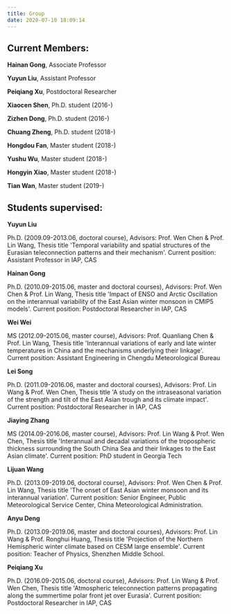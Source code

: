 ```yaml
---
title: Group
date: 2020-07-10 18:09:14
---
```


## Current Members:

**Hainan Gong**, Associate Professor

**Yuyun Liu**, Assistant Professor

**Peiqiang Xu**, Postdoctoral Researcher



**Xiaocen Shen**, Ph.D. student (2016-)

**Zizhen Dong**, Ph.D. student (2016-)

**Chuang Zheng**, Ph.D. student (2018-)

**Hongdou Fan**, Master student (2018-)

**Yushu Wu**, Master student (2018-)

**Hongyin Xiao**, Master student (2018-)

**Tian Wan**, Master student (2019-)



## Students supervised:

**Yuyun Liu**

Ph.D. (2009.09-2013.06, doctoral course), Advisors: Prof. Wen Chen & Prof. Lin Wang, Thesis title 'Temporal variability and spatial structures of the Eurasian teleconnection patterns and their mechanism'. Current position: Assistant Professor in IAP, CAS

**Hainan Gong**

Ph.D. (2010.09-2015.06, master and doctoral courses), Advisors: Prof. Wen Chen & Prof. Lin Wang, Thesis title 'Impact of ENSO and Arctic Oscillation on the interannual variability of the East Asian winter monsoon in CMIP5 models'. Current position: Postdoctoral Researcher in IAP, CAS

**Wei Wei**

MS (2012.09-2015.06, master course), Advisors: Prof. Quanliang Chen & Prof. Lin Wang, Thesis title 'Interannual variations of early and late winter temperatures in China and the mechanisms underlying their linkage'. Current position: Assistant Engineering in Chengdu Meteorological Bureau

**Lei Song**

Ph.D. (2011.09-2016.06, master and doctoral courses), Advisors: Prof. Lin Wang & Prof. Wen Chen, Thesis title 'A study on the intraseasonal variation of the strength and tilt of the East Asian trough and its climate impact'. Current position: Postdoctoral Researcher in IAP, CAS

**Jiaying Zhang**

MS (2014.09-2016.06, master course), Advisors: Prof. Lin Wang & Prof. Wen Chen, Thesis title 'Interannual and decadal variations of the tropospheric thickness surrounding the South China Sea and their linkages to the East Asian climate'. Current position: PhD student in Georgia Tech

**Lijuan Wang**

Ph.D. (2013.09-2019.06, doctoral course), Advisors: Prof. Wen Chen & Prof. Lin Wang, Thesis title 'The onset of East Asian winter monsoon and its interannual variation'. Current position: Senior Engineer, Public Meteorological Service Center, China Meteorological Administration.

**Anyu Deng**

Ph.D. (2013.09-2019.06, master and doctoral courses), Advisors: Prof. Lin Wang & Prof. Ronghui Huang, Thesis title 'Projection of the Northern Hemispheric winter climate based on CESM large ensemble'. Current position: Teacher of Physics, Shenzhen Middle School.


**Peiqiang Xu**

Ph.D. (2016.09-2015.06, doctoral course), Advisors: Prof. Lin Wang & Prof. Wen Chen, Thesis title 'Atmospheric teleconnection patterns propagating along the summertime polar front jet over Eurasia'. Current position: Postdoctoral Researcher in IAP, CAS